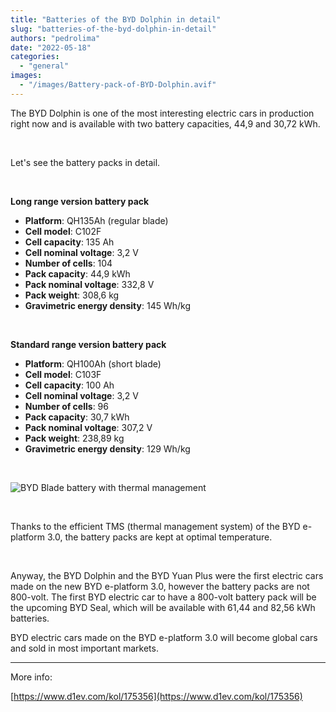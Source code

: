 ```yaml
---
title: "Batteries of the BYD Dolphin in detail"
slug: "batteries-of-the-byd-dolphin-in-detail"
authors: "pedrolima"
date: "2022-05-18"
categories: 
  - "general"
images: 
  - "/images/Battery-pack-of-BYD-Dolphin.avif"
---
```


The BYD Dolphin is one of the most interesting electric cars in production right now and is available with two battery capacities, 44,9 and 30,72 kWh.

 

Let's see the battery packs in detail.

 

**Long range version battery pack**

- **Platform**: QH135Ah (regular blade)
- **Cell model**: C102F
- **Cell capacity**: 135 Ah
- **Cell nominal voltage**: 3,2 V
- **Number of cells**: 104
- **Pack capacity**: 44,9 kWh
- **Pack nominal voltage**: 332,8 V
- **Pack weight**: 308,6 kg
- **Gravimetric energy density**: 145 Wh/kg

 

**Standard range version battery pack**

- **Platform**: QH100Ah (short blade)
- **Cell model**: C103F
- **Cell capacity**: 100 Ah
- **Cell nominal voltage**: 3,2 V
- **Number of cells**: 96
- **Pack capacity**: 30,7 kWh
- **Pack nominal voltage**: 307,2 V
- **Pack weight**: 238,89 kg
- **Gravimetric energy density**: 129 Wh/kg

 

![BYD Blade battery with thermal management](images/BYD-Blade-battery-with-thermal-management.avif)

 

Thanks to the efficient TMS (thermal management system) of the BYD e-platform 3.0, the battery packs are kept at optimal temperature.

 

Anyway, the BYD Dolphin and the BYD Yuan Plus were the first electric cars made on the new BYD e-platform 3.0, however the battery packs are not 800-volt. The first BYD electric car to have a 800-volt battery pack will be the upcoming BYD Seal, which will be available with 61,44 and 82,56 kWh batteries.

BYD electric cars made on the BYD e-platform 3.0 will become global cars and sold in most important markets.

---

More info:

[https://www.d1ev.com/kol/175356](https://www.d1ev.com/kol/175356)
